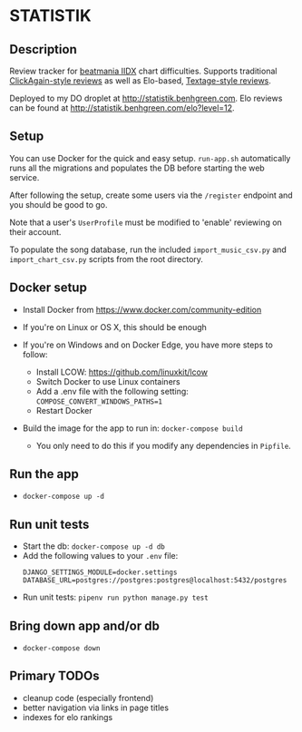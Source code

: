 # STATISTIK

## Description

Review tracker for [beatmania IIDX](https://en.wikipedia.org/wiki/Beatmania_IIDX) chart difficulties. Supports traditional [ClickAgain-style reviews](http://clickagain.sakura.ne.jp/cgi-bin/sort11/data.cgi?level12=1) as well as Elo-based, [Textage-style reviews](http://textage.cc/banner/sortrank.html?3).

Deployed to my DO droplet at http://statistik.benhgreen.com.
Elo reviews can be found at http://statistik.benhgreen.com/elo?level=12.

## Setup

You can use Docker for the quick and easy setup. `run-app.sh` automatically runs all the migrations and populates the DB before starting the web service.

After following the setup, create some users via the `/register`
endpoint and you should be good to go.

Note that a user's `UserProfile` must be modified to 'enable' reviewing on their account.

To populate the song database, run the included `import_music_csv.py` and
`import_chart_csv.py` scripts from the root directory.

## Docker setup
* Install Docker from https://www.docker.com/community-edition
* If you're on Linux or OS X, this should be enough
* If you're on Windows and on Docker Edge, you have more steps to follow:
  * Install LCOW:  https://github.com/linuxkit/lcow
  * Switch Docker to use Linux containers
  * Add a .env file with the following setting: `COMPOSE_CONVERT_WINDOWS_PATHS=1`
  * Restart Docker

* Build the image for the app to run in: `docker-compose build`
  * You only need to do this if you modify any dependencies in `Pipfile`.

## Run the app
* `docker-compose up -d`

## Run unit tests
* Start the db: `docker-compose up -d db`
* Add the following values to your `.env` file:
  ```
  DJANGO_SETTINGS_MODULE=docker.settings
  DATABASE_URL=postgres://postgres:postgres@localhost:5432/postgres
  ```
* Run unit tests: `pipenv run python manage.py test`

## Bring down app and/or db
* `docker-compose down`

## Primary TODOs
- cleanup code (especially frontend)
- better navigation via links in page titles
- indexes for elo rankings
